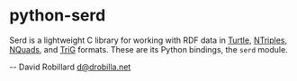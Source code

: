 python-serd
===========

Serd is a lightweight C library for working with RDF data in [Turtle][],
[NTriples][], [NQuads][], and [TriG][] formats.  These are its Python bindings,
the `serd` module.

 -- David Robillard <d@drobilla.net>

[Turtle]: https://www.w3.org/TR/turtle/
[TriG]: https://www.w3.org/TR/trig/
[NTriples]: https://www.w3.org/TR/n-triples/
[NQuads]: https://www.w3.org/TR/n-quads/
